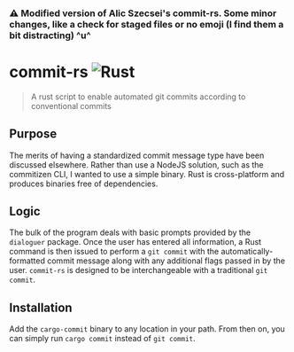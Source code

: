### ⚠️ Modified version of Alic Szecsei's commit-rs. Some minor changes, like a check for staged files or no emoji (I find them a bit distracting) ^u^
#  commit-rs ![Rust](https://github.com/nyaascii/commit-rs/workflows/Rust/badge.svg)

> A rust script to enable automated git commits according to conventional commits

## Purpose

The merits of having a standardized commit message type have been discussed elsewhere. Rather than use a NodeJS solution, such as the commitizen CLI, I wanted to use a simple binary. Rust is cross-platform and produces binaries free of dependencies.

## Logic

The bulk of the program deals with basic prompts provided by the `dialoguer` package. Once the user has entered all information, a Rust command is then issued to perform a `git commit` with the automatically-formatted commit message along with any additional flags passed in by the user. `commit-rs` is designed to be interchangeable with a traditional `git commit`.

## Installation

Add the `cargo-commit` binary to any location in your path. From then on, you can simply run `cargo commit` instead of `git commit`.
